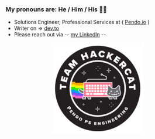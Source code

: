 ### My pronouns are: He / Him / His 👋🏽

- Solutions Engineer, Professional Services at ( [Pendo.io](https://www.pendo.io/) )
- Writer on => [dev.to](https://dev.to/krtb)
- Please reach out via -- [my LinkedIn](https://www.linkedin.com/in/kurt-bauer/) --

<div align="center">
  <img src="./2022-05-06_team_hackercat.png" width="250" height="250" />
</div>

